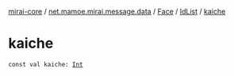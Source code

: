 [mirai-core](../../../index.md) / [net.mamoe.mirai.message.data](../../index.md) / [Face](../index.md) / [IdList](index.md) / [kaiche](./kaiche.md)

# kaiche

`const val kaiche: `[`Int`](https://kotlinlang.org/api/latest/jvm/stdlib/kotlin/-int/index.html)